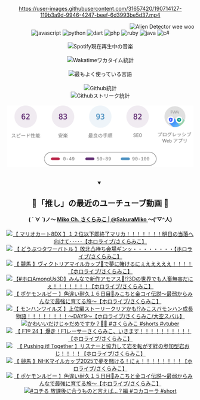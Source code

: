 <!-- START: HERO IMAGE GIF ////////// ////////// ////////// -->
<!-- <img src="@/../assets/img/gaming/ghost-of-tsushima.gif" width="100%"  alt="nellyXinwei's Hero Gif Image"/> -->
<!-- END: HERO IMAGE GIF ////////// ////////// ////////// -->

<div align="center" >  
  
<!-- START:ワンピース 第1015話「ルフィはRED ROCを使う」 -->
<https://user-images.githubusercontent.com/31657420/190714127-119b3a9d-9946-4247-beef-6d3993be5d37.mp4>
<!-- END:ワンピース 第1015話「ルフィはRED ROCを使う」 -->

<!-- START:VISITOR COUNTER -->
<div width="100%" align="right">
<img src="https://komarev.com/ghpvc/?username=nellyXinwei&label=🛸&color=grey&style=for-the-badge&labelcolor=ffffff" alt="Alien Detector wee woo"/>
</div>
<!-- END:VISITOR COUNTER -->

<!-- START: PROGRAMMING LANGUAGES -->
<!-- 色彩 Color Scheme:
#961E3A, #8A0D42, #5A0640, #4F265E, #2B355A, #3E759B, #CC4246,
#BB2649, #AD1052, #700750, #633075, #364270, #4E92C2, #FF5357
Sauce: https://www.webcreatorbox.com/inspiration/pantone-2023
-->

<img src="https://img.shields.io/badge/javascript%20-%23BB2649.svg?&style=for-the-badge&logo=javascript&logoColor=white&labelColor=961E3A" alt="javascript"/>
<img src="https://img.shields.io/badge/python%20-%23AD1052.svg?&style=for-the-badge&logo=python&logoColor=white&labelColor=8A0D42" alt="python" />
<img src="https://img.shields.io/badge/dart%20-%23700750.svg?&style=for-the-badge&logo=dart&logoColor=white&labelColor=5A0640" alt="dart"/>
<img src="https://img.shields.io/badge/php%20-%23633075.svg?&style=for-the-badge&logo=php&logoColor=white&labelColor=4F265E" alt="php"/>
<img src="https://img.shields.io/badge/ruby%20-%23364270.svg?&style=for-the-badge&logo=ruby&logoColor=white&labelColor=2B355A" alt="ruby"/>
<img src="https://img.shields.io/badge/java%20-%234E92C2.svg?&style=for-the-badge&logo=openjdk&logoColor=white&labelColor=3E759B" alt="java"/>
<img src="https://img.shields.io/badge/c%23-%23FF5357.svg?style=for-the-badge&logo=c-sharp&logoColor=white&labelColor=CC4246" alt="c#"/>  
<!-- END: PROGRAMMING LANGUAGES -->

<br>
<br>

<!-- START: MUSIC STATUS -->
  <!-- <a href="https://newojima-gsrs-20220114.vercel.app/api/now-playing?open">
    <img src="https://newojima-gsrs-20220114.vercel.app/api/now-playing" alt="Spotify現在再生中の音楽">
  </a> -->
  <img src="https://newojima-grss-20230114.vercel.app/api/spotify?border_color=transparent" alt="Spotify現在再生中の音楽" width="280px">
<!-- END: MUSIC STATUS -->

<br>
<br>

<!-- START: GITHUB STATUS -->
<!-- 色彩 Color Scheme:  #BB2649, #AD1052, #700750, #633075 -->
<img align="center" src="https://newojima-grs-20230109.vercel.app/api/wakatime?username=newojima&layout=compact&langs_count=10&locale=ja&hide_title=false&title_color=fff&hide_border=true&text_color=fff&bg_color=BB2649,BB2649,633075,633075&hide=other,css,html,bash,xml,git%20config,makefile,properties,yaml,markdown,text,json,jsx" alt="Wakatimeワカタイム統計" width="500px"/>

<br>
<br>

<!-- 色彩 Color Scheme:  #633075, #364270, #4E92C2 -->
  <img align="center" src="https://newojima-grs-20230109.vercel.app/api/top-langs?username=newojima&layout=compact&text_color=fff&icon_color=fff&hide_border=true&&locale=ja&hide_title=false&title_color=fff&include_all_commits=true&card_width=445&langs_count=11&hide=c%23,powershell,shaderlab,hlsl,makefile,jupyter%20notebook,python,html,css,shell,batchfile,less,liquid,hack,scss&bg_color=4F265E,633075,4E92C2" alt="最もよく使っている言語" width="500px"/>

<br>
<br>

<!-- 色彩 Color Scheme:  #4E92C2, #FF5357 -->
  <img align="center" src="https://newojima-grs-20230109.vercel.app/api?username=newojima&rank_icon=github&show_icons=true&&locale=ja&title_color=fff&text_color=fff&icon_color=fff&hide_border=true&hide_title=false&count_private=true&include_all_commits=true&card_width=495&disable_animations=true&bg_color=4E92C2,4E92C2,FF5357" alt="Github統計" width="500px"/>

<br>

<img align="center" src="https://streak-stats.demolab.com?user=newojima&theme=dark&hide_border=true&locale=ja&ring=BB2649&stroke=222222&background=151515&sideLabels=BB2649&currStreakLabel=ffffff&border=BB2649&fire=FF5357&currStreakNum=ffffff&sideNums=FF5357&dates=ffffff" alt="Githubストリーク統計" width="500px"/>

<br>
<br>

  <img align="center" width="500px" src="@/../assets/img/page-insights.svg" alt="Githubページの洞察"/>
  
</div>
<!-- END: GITHUB STATUS -->

<br>
<br>

<div align="center">
<details open>
  <summary>

  </summary>

  <h2 align="center">🌸「推し」の最近のユーチューブ動画 🌸</h2>
  <h4>
  ( ´ ∀ `)ノ～ 
  <a href="https://www.youtube.com/@SakuraMiko">Miko Ch. さくらみこ | @SakuraMiko
  </a>
   ～('▽^人)
  </h4>

  <!-- BEGIN YOUTUBE-CARDS -->
<a href="https://www.youtube.com/watch?v=KS8QRNM21zI"><img src="https://ytcards.demolab.com/?id=KS8QRNM21zI&title=%E3%80%90+%E3%83%9E%E3%83%AA%E3%82%AA%E3%82%AB%E3%83%BC%E3%83%888DX+%E3%80%91%EF%BC%91%EF%BC%92%E4%BD%8D%E4%BB%A5%E4%B8%8B%E5%8D%B3%E7%B5%82%E4%BA%86%E3%83%9E%E3%83%AA%E3%82%AB%EF%BC%81%EF%BC%81%EF%BC%81%EF%BC%81%EF%BC%81%EF%BC%81%EF%BC%81%E6%98%8E%E6%97%A5%E3%81%AE%E5%BD%93%E8%90%BD%E3%81%B8%E5%90%91%E3%81%91%E3%81%A6%EF%BD%A5%EF%BD%A5%EF%BD%A5%EF%BD%A5%EF%BD%A5%E3%80%90%E3%83%9B%E3%83%AD%E3%83%A9%E3%82%A4%E3%83%96%2F%E3%81%95%E3%81%8F%E3%82%89%E3%81%BF%E3%81%93%E3%80%91&lang=ja&timestamp=1747665713&background_color=%230d1117&title_color=%23ffffff&stats_color=%23dedede&max_title_lines=1&width=187&border_radius=5&duration=7760" alt="【 マリオカート8DX 】１２位以下即終了マリカ！！！！！！！明日の当落へ向けて･････【ホロライブ/さくらみこ】" title="【 マリオカート8DX 】１２位以下即終了マリカ！！！！！！！明日の当落へ向けて･････【ホロライブ/さくらみこ】"></a>
<a href="https://www.youtube.com/watch?v=b4iVJHE5gfU"><img src="https://ytcards.demolab.com/?id=b4iVJHE5gfU&title=%E3%80%90+%E3%81%A9%E3%81%86%E3%81%B6%E3%81%A4%E3%82%BF%E3%83%AF%E3%83%BC%E3%83%90%E3%83%88%E3%83%AB+%E3%80%91%E6%95%97%E5%8C%97%E5%87%B8%E5%BE%85%E3%81%A1%E4%BC%9A%E5%A0%B4%E3%82%AE%E3%83%B3%E3%83%83%E3%83%BB%E3%83%BB%E3%83%BB%E3%83%BB%E3%83%BB%E3%83%BB%E3%83%BB%E3%83%BB%E3%80%90%E3%83%9B%E3%83%AD%E3%83%A9%E3%82%A4%E3%83%96%2F%E3%81%95%E3%81%8F%E3%82%89%E3%81%BF%E3%81%93%E3%80%91&lang=ja&timestamp=1747574610&background_color=%230d1117&title_color=%23ffffff&stats_color=%23dedede&max_title_lines=1&width=187&border_radius=5&duration=4547" alt="【 どうぶつタワーバトル 】敗北凸待ち会場ギンッ・・・・・・・・【ホロライブ/さくらみこ】" title="【 どうぶつタワーバトル 】敗北凸待ち会場ギンッ・・・・・・・・【ホロライブ/さくらみこ】"></a>
<a href="https://www.youtube.com/watch?v=zlLlCVFck1w"><img src="https://ytcards.demolab.com/?id=zlLlCVFck1w&title=%E3%80%90+%E7%AB%B6%E9%A6%AC+%E3%80%91%E3%83%B4%E3%82%A3%E3%82%AF%E3%83%88%E3%83%AA%E3%82%A2%E3%83%9E%E3%82%A4%E3%83%AB%E3%82%AB%E3%83%83%E3%83%97%F0%9F%8C%B9%E3%81%A7%E5%A4%A2%E3%81%AB%E8%B3%AD%E3%81%91%E3%82%8B%E3%81%AB%E3%81%87%E3%81%88%E3%81%88%E3%81%88%E3%81%88%E3%81%88%EF%BC%81%EF%BC%81%EF%BC%81%EF%BC%81%E3%80%90%E3%83%9B%E3%83%AD%E3%83%A9%E3%82%A4%E3%83%96%2F%E3%81%95%E3%81%8F%E3%82%89%E3%81%BF%E3%81%93%E3%80%91&lang=ja&timestamp=1747552202&background_color=%230d1117&title_color=%23ffffff&stats_color=%23dedede&max_title_lines=1&width=187&border_radius=5&duration=3805" alt="【 競馬 】ヴィクトリアマイルカップ🌹で夢に賭けるにぇえええええ！！！！【ホロライブ/さくらみこ】" title="【 競馬 】ヴィクトリアマイルカップ🌹で夢に賭けるにぇえええええ！！！！【ホロライブ/さくらみこ】"></a>
<a href="https://www.youtube.com/watch?v=ACkZC7rtGD0"><img src="https://ytcards.demolab.com/?id=ACkZC7rtGD0&title=%E3%80%90%23%E3%83%9B%E3%83%ADAmongUs3D%E3%80%91%E3%81%BF%E3%82%93%E3%81%AA%E3%81%A7%E6%96%B0%E4%BD%9C%E3%82%A2%E3%83%A2%E3%82%A2%E3%82%B9%F0%9F%9A%80%E2%81%893D%E3%81%AE%E4%B8%96%E7%95%8C%E3%81%A7%E3%82%82%E4%BA%BA%E7%95%9C%E7%84%A1%E5%AE%B3%E3%81%A0%E3%81%AB%E3%81%87%EF%BC%81%EF%BC%81%EF%BC%81%EF%BC%81%EF%BC%81%EF%BC%81%EF%BC%81%E3%80%90%E3%83%9B%E3%83%AD%E3%83%A9%E3%82%A4%E3%83%96%2F%E3%81%95%E3%81%8F%E3%82%89%E3%81%BF%E3%81%93%E3%80%91&lang=ja&timestamp=1747492734&background_color=%230d1117&title_color=%23ffffff&stats_color=%23dedede&max_title_lines=1&width=187&border_radius=5&duration=8638" alt="【#ホロAmongUs3D】みんなで新作アモアス🚀⁉3Dの世界でも人畜無害だにぇ！！！！！！！【ホロライブ/さくらみこ】" title="【#ホロAmongUs3D】みんなで新作アモアス🚀⁉3Dの世界でも人畜無害だにぇ！！！！！！！【ホロライブ/さくらみこ】"></a>
<a href="https://www.youtube.com/watch?v=4zz8mG7615s"><img src="https://ytcards.demolab.com/?id=4zz8mG7615s&title=%E3%80%90+%E3%83%9D%E3%82%B1%E3%83%A2%E3%83%B3%E3%83%AB%E3%83%93%E3%83%BC+%E3%80%91%E8%89%B2%E9%81%95%E3%81%84%E8%80%90%E4%B9%85%EF%BC%91%EF%BC%96%E6%97%A5%E7%9B%AE%F0%9F%8E%A3%E3%81%BF%E3%81%93%E3%81%A1%E3%81%A8%E9%87%91%E3%82%B3%E3%82%A4%E4%BC%9D%E8%AA%AC%EF%BD%9E%E6%9C%80%E5%BC%B1%E3%81%8B%E3%82%89%E3%81%BF%E3%82%93%E3%81%AA%E3%81%A7%E6%9C%80%E5%BC%B7%E3%81%AB%E8%82%B2%E3%81%A6%E3%82%8B%E6%97%85%EF%BD%9E%E3%80%90%E3%83%9B%E3%83%AD%E3%83%A9%E3%82%A4%E3%83%96%2F%E3%81%95%E3%81%8F%E3%82%89%E3%81%BF%E3%81%93%E3%80%91&lang=ja&timestamp=1747335595&background_color=%230d1117&title_color=%23ffffff&stats_color=%23dedede&max_title_lines=1&width=187&border_radius=5&duration=20224" alt="【 ポケモンルビー 】色違い耐久１６日目🎣みこちと金コイ伝説～最弱からみんなで最強に育てる旅～【ホロライブ/さくらみこ】" title="【 ポケモンルビー 】色違い耐久１６日目🎣みこちと金コイ伝説～最弱からみんなで最強に育てる旅～【ホロライブ/さくらみこ】"></a>
<a href="https://www.youtube.com/watch?v=lsBR5CGBbWQ"><img src="https://ytcards.demolab.com/?id=lsBR5CGBbWQ&title=%E3%80%90+%E3%83%A2%E3%83%B3%E3%83%8F%E3%83%B3%E3%83%AF%E3%82%A4%E3%83%AB%E3%82%BA+%E3%80%91%E4%B8%8A%E4%BD%8D%E7%B7%A8%E3%82%B9%E3%83%88%E3%83%BC%E3%83%AA%E3%83%BC%E3%82%AF%E3%83%AA%E3%82%A2%E3%81%8B%E3%82%82%E2%81%89%E3%81%BF%E3%81%93%E3%82%B9%E3%83%90%E3%83%A2%E3%83%B3%E3%83%8F%E3%83%B3%E6%88%90%E9%95%B7%E7%89%A9%E8%AA%9E%EF%BC%81%EF%BC%81%EF%BC%81%EF%BC%81%EF%BC%81%EF%BC%81%EF%BC%81%EF%BC%81%EF%BD%9EDAY9%EF%BD%9E%E3%80%90%E3%83%9B%E3%83%AD%E3%83%A9%E3%82%A4%E3%83%96%2F%E3%81%95%E3%81%8F%E3%82%89%E3%81%BF%E3%81%93%2F%E5%A4%A7%E7%A9%BA%E3%82%B9%E3%83%90%E3%83%AB%E3%80%91&lang=ja&timestamp=1747151610&background_color=%230d1117&title_color=%23ffffff&stats_color=%23dedede&max_title_lines=1&width=187&border_radius=5&duration=16304" alt="【 モンハンワイルズ 】上位編ストーリークリアかも⁉みこスバモンハン成長物語！！！！！！！！～DAY9～【ホロライブ/さくらみこ/大空スバル】" title="【 モンハンワイルズ 】上位編ストーリークリアかも⁉みこスバモンハン成長物語！！！！！！！！～DAY9～【ホロライブ/さくらみこ/大空スバル】"></a>
<a href="https://www.youtube.com/watch?v=30mrJPY3zYU"><img src="https://ytcards.demolab.com/?id=30mrJPY3zYU&title=%E3%81%8B%E3%82%8F%E3%81%84%E3%81%84%E3%81%A0%E3%81%91%E3%81%98%E3%82%83%E3%81%A0%E3%82%81%E3%81%A7%E3%81%99%E3%81%8B%EF%BC%9F%F0%9F%8C%B8%F0%9F%98%8E+%23%E3%81%95%E3%81%8F%E3%82%89%E3%81%BF%E3%81%93+%23shorts+%23vtuber&lang=ja&timestamp=1747128993&background_color=%230d1117&title_color=%23ffffff&stats_color=%23dedede&max_title_lines=1&width=187&border_radius=5&duration=29" alt="かわいいだけじゃだめですか？🌸😎 #さくらみこ #shorts #vtuber" title="かわいいだけじゃだめですか？🌸😎 #さくらみこ #shorts #vtuber"></a>
<a href="https://www.youtube.com/watch?v=a2kHc3yx2Mg"><img src="https://ytcards.demolab.com/?id=a2kHc3yx2Mg&title=%E3%80%90+F1%C2%AE+24+%E3%80%91%E7%88%86%E8%B5%B0%EF%BC%81F1%E3%83%AC%E3%83%BC%E3%82%B5%E3%83%BC%E3%81%95%E3%81%8F%E3%82%89%E3%81%BF%E3%81%93%E3%80%81%E3%81%84%E3%81%8D%E3%81%BE%E3%81%99%EF%BC%81%EF%BC%81%EF%BC%81%EF%BC%81%EF%BC%81%EF%BC%81%EF%BC%81%EF%BC%81%EF%BC%81%EF%BC%81%E3%80%90%E3%83%9B%E3%83%AD%E3%83%A9%E3%82%A4%E3%83%96%2F%E3%81%95%E3%81%8F%E3%82%89%E3%81%BF%E3%81%93%E3%80%91&lang=ja&timestamp=1747056088&background_color=%230d1117&title_color=%23ffffff&stats_color=%23dedede&max_title_lines=1&width=187&border_radius=5&duration=7589" alt="【 F1® 24 】爆走！F1レーサーさくらみこ、いきます！！！！！！！！！！【ホロライブ/さくらみこ】" title="【 F1® 24 】爆走！F1レーサーさくらみこ、いきます！！！！！！！！！！【ホロライブ/さくらみこ】"></a>
<a href="https://www.youtube.com/watch?v=YeuzpGpYuFw"><img src="https://ytcards.demolab.com/?id=YeuzpGpYuFw&title=%E3%80%90+Pushing+it%21+Together+%E3%80%91%E3%83%AA%E3%82%B9%E3%83%8A%E3%83%BC%E3%81%A8%E5%8D%94%E5%8A%9B%E3%81%97%E3%81%A6%E5%B2%A9%E3%82%92%E8%BB%A2%E3%81%8C%E3%81%99%E7%B5%86%E3%81%AE%E5%8F%82%E5%8A%A0%E5%9E%8B%E5%B2%A9%E3%81%8A%E3%81%98%EF%BC%81%EF%BC%81%EF%BC%81%EF%BC%81%E3%80%90%E3%83%9B%E3%83%AD%E3%83%A9%E3%82%A4%E3%83%96%2F%E3%81%95%E3%81%8F%E3%82%89%E3%81%BF%E3%81%93%E3%80%91&lang=ja&timestamp=1746973658&background_color=%230d1117&title_color=%23ffffff&stats_color=%23dedede&max_title_lines=1&width=187&border_radius=5&duration=11321" alt="【 Pushing it! Together 】リスナーと協力して岩を転がす絆の参加型岩おじ！！！！【ホロライブ/さくらみこ】" title="【 Pushing it! Together 】リスナーと協力して岩を転がす絆の参加型岩おじ！！！！【ホロライブ/さくらみこ】"></a>
<a href="https://www.youtube.com/watch?v=P5fosAkAJR4"><img src="https://ytcards.demolab.com/?id=P5fosAkAJR4&title=%E3%80%90+%E7%AB%B6%E9%A6%AC+%E3%80%91NHK%E3%83%9E%E3%82%A4%E3%83%AB%E3%82%AB%E3%83%83%E3%83%972025%E3%81%A7%E5%A4%A2%E3%82%92%E8%B3%AD%E3%81%91%E3%82%8B%EF%BC%81%E3%81%AB%E3%81%87%EF%BC%81%EF%BC%81%EF%BC%81%EF%BC%81%EF%BC%81%EF%BC%81%EF%BC%81%EF%BC%81%E3%80%90%E3%83%9B%E3%83%AD%E3%83%A9%E3%82%A4%E3%83%96%2F%E3%81%95%E3%81%8F%E3%82%89%E3%81%BF%E3%81%93%E3%80%91&lang=ja&timestamp=1746947717&background_color=%230d1117&title_color=%23ffffff&stats_color=%23dedede&max_title_lines=1&width=187&border_radius=5&duration=5661" alt="【 競馬 】NHKマイルカップ2025で夢を賭ける！にぇ！！！！！！！！【ホロライブ/さくらみこ】" title="【 競馬 】NHKマイルカップ2025で夢を賭ける！にぇ！！！！！！！！【ホロライブ/さくらみこ】"></a>
<a href="https://www.youtube.com/watch?v=3KlfJAS7GBw"><img src="https://ytcards.demolab.com/?id=3KlfJAS7GBw&title=%E3%80%90+%E3%83%9D%E3%82%B1%E3%83%A2%E3%83%B3%E3%83%AB%E3%83%93%E3%83%BC+%E3%80%91%E8%89%B2%E9%81%95%E3%81%84%E8%80%90%E4%B9%85%EF%BC%91%EF%BC%95%E6%97%A5%E7%9B%AE%F0%9F%8E%A3%E3%81%BF%E3%81%93%E3%81%A1%E3%81%A8%E9%87%91%E3%82%B3%E3%82%A4%E4%BC%9D%E8%AA%AC%EF%BD%9E%E6%9C%80%E5%BC%B1%E3%81%8B%E3%82%89%E3%81%BF%E3%82%93%E3%81%AA%E3%81%A7%E6%9C%80%E5%BC%B7%E3%81%AB%E8%82%B2%E3%81%A6%E3%82%8B%E6%97%85%EF%BD%9E%E3%80%90%E3%83%9B%E3%83%AD%E3%83%A9%E3%82%A4%E3%83%96%2F%E3%81%95%E3%81%8F%E3%82%89%E3%81%BF%E3%81%93%E3%80%91&lang=ja&timestamp=1746880051&background_color=%230d1117&title_color=%23ffffff&stats_color=%23dedede&max_title_lines=1&width=187&border_radius=5&duration=28674" alt="【 ポケモンルビー 】色違い耐久１５日目🎣みこちと金コイ伝説～最弱からみんなで最強に育てる旅～【ホロライブ/さくらみこ】" title="【 ポケモンルビー 】色違い耐久１５日目🎣みこちと金コイ伝説～最弱からみんなで最強に育てる旅～【ホロライブ/さくらみこ】"></a>
<a href="https://www.youtube.com/watch?v=S0NH483y68E"><img src="https://ytcards.demolab.com/?id=S0NH483y68E&title=%23%E3%82%B3%E3%83%81%E3%82%8B+%E6%94%BE%E8%AA%B2%E5%BE%8C%E3%81%AB%E5%90%88%E3%81%86%E3%82%82%E3%81%AE%E3%81%A8%E8%A8%80%E3%81%88%E3%81%B0%E2%80%A6%EF%BC%9F%E7%B7%A8+%23%E3%82%B3%E3%82%AB%E3%82%B3%E3%83%BC%E3%83%A9+%23short&lang=ja&timestamp=1746853234&background_color=%230d1117&title_color=%23ffffff&stats_color=%23dedede&max_title_lines=1&width=187&border_radius=5&duration=60" alt="#コチる 放課後に合うものと言えば…？編 #コカコーラ #short" title="#コチる 放課後に合うものと言えば…？編 #コカコーラ #short"></a>
<!-- END YOUTUBE-CARDS -->

</div>
  
</details>
